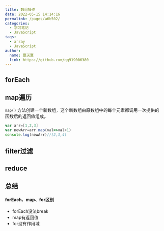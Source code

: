 ```yaml
---
title: 数组操作
date: 2022-05-15 14:14:16
permalink: /pages/a6b502/
categories: 
  - 学习笔记
  - JavaScript
tags: 
  - array
  - JavaScript
author: 
  name: 夏天夏
  link: https://github.com/qq919006380
---
```

## forEach

## map遍历
`map()` 方法创建一个新数组，这个新数组由原数组中的每个元素都调用一次提供的函数后的返回值组成。
```js
var arr=[1,2,3]
var newArr=arr.map(val=>val+1)
console.log(newArr)//[2,3,4]
```

## filter过滤
## reduce
## 总结
#### forEach、map、for区别
- forEach没法break
- map有返回值
- for没有作用域